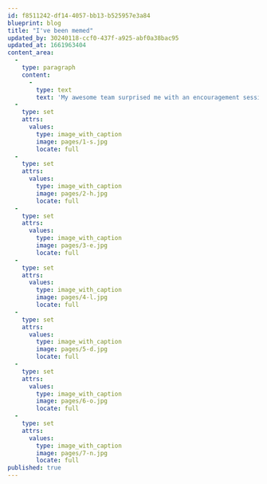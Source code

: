 ```yaml
---
id: f8511242-df14-4057-bb13-b525957e3a84
blueprint: blog
title: "I've been memed"
updated_by: 30240118-ccf0-437f-a925-abf0a38bac95
updated_at: 1661963404
content_area:
  -
    type: paragraph
    content:
      -
        type: text
        text: 'My awesome team surprised me with an encouragement session and in the midst of people saying why they like me as their director, they presented me with this.'
  -
    type: set
    attrs:
      values:
        type: image_with_caption
        image: pages/1-s.jpg
        locate: full
  -
    type: set
    attrs:
      values:
        type: image_with_caption
        image: pages/2-h.jpg
        locate: full
  -
    type: set
    attrs:
      values:
        type: image_with_caption
        image: pages/3-e.jpg
        locate: full
  -
    type: set
    attrs:
      values:
        type: image_with_caption
        image: pages/4-l.jpg
        locate: full
  -
    type: set
    attrs:
      values:
        type: image_with_caption
        image: pages/5-d.jpg
        locate: full
  -
    type: set
    attrs:
      values:
        type: image_with_caption
        image: pages/6-o.jpg
        locate: full
  -
    type: set
    attrs:
      values:
        type: image_with_caption
        image: pages/7-n.jpg
        locate: full
published: true
---
```

